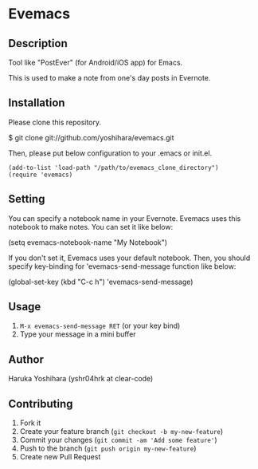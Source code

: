 # Evemacs

## Description

Tool like "PostEver" (for Android/iOS app) for Emacs.

This is used to make a note from one's day posts in Evernote.

## Installation

Please clone this repository.

  $ git clone git://github.com/yoshihara/evemacs.git

Then, please put below configuration to your .emacs or init.el.

    (add-to-list 'load-path "/path/to/evemacs_clone_directory")
    (require 'evemacs)

## Setting

You can specify a notebook name in your Evernote. Evemacs uses this
notebook to make notes. You can set it like below:

  (setq evemacs-notebook-name "My Notebook")

If you don't set it, Evemacs uses your default notebook.
Then, you should specify key-binding for 'evemacs-send-message
function like below:

  (global-set-key (kbd "C-c h") 'evemacs-send-message)

## Usage

1. ```M-x evemacs-send-message RET``` (or your key bind)
2. Type your message in a mini buffer

## Author

Haruka Yoshihara (yshr04hrk at clear-code)

## Contributing

1. Fork it
2. Create your feature branch (`git checkout -b my-new-feature`)
3. Commit your changes (`git commit -am 'Add some feature'`)
4. Push to the branch (`git push origin my-new-feature`)
5. Create new Pull Request
